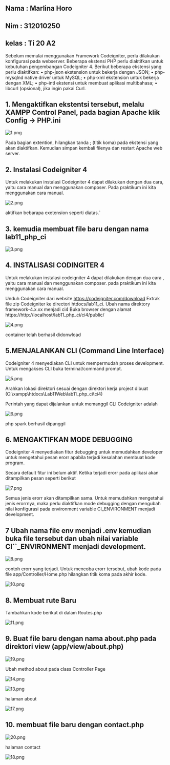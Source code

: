 ## Nama     : Marlina Horo
## Nim      : 312010250
## kelas    : Ti 20 A2

Sebelum memulai menggunakan Framework Codeigniter, perlu dilakukan konfigurasi pada webserver. Beberapa ekstensi PHP perlu diaktifkan untuk kebutuhan pengembangan Codeigniter 4. Berikut beberapa ekstensi yang perlu diaktifkan: • php-json ekstension untuk bekerja dengan JSON; • php-mysqlnd native driver untuk MySQL; • php-xml ekstension untuk bekerja dengan XML; • php-intl ekstensi untuk membuat aplikasi multibahasa; • libcurl (opsional), jika ingin pakai Curl.

## 1. Mengaktifkan ekstentsi tersebut, melalu XAMPP Control Panel, pada bagian Apache klik Config -> PHP.ini

![1.png](ci4/public/img/1.png)

Pada bagian extention, hilangkan tanda ; (titik koma) pada ekstensi yang akan diaktifkan. Kemudian simpan kembali filenya dan restart Apache web server.

## 2. Instalasi Codeigniter 4

Untuk melakukan instalasi Codeigniter 4 dapat dilakukan dengan dua cara, yaitu cara manual dan menggunakan composer. Pada praktikum ini kita menggunakan cara manual.

![2.png](ci4/public/img/2.png)

aktifkan bebarapa exetension seperti diatas.`

## 3. kemudia membuat file baru dengan nama lab11_php_ci

![3.png](ci4/public/img/3.png)

## 4. INSTALISASI CODINGITER 4

Untuk melakukan instalasi codeigniter 4 dapat dilakukan dengan dua cara , yaitu cara manual dan menggunakan composer. pada praktikum ini kita menggunakan cara manual.

Unduh Codeigniter dari website https://codeigniter.com/download Extrak file zip Codeigniter ke directori htdocs/lab11_ci. Ubah nama direktory framework-4.x.xx menjadi ci4 Buka browser dengan alamat
https://http://localhost/lab11_php_ci/ci4/public/

![4.png](ci4/public/img/4.png)

container telah berhasil didonwload

## 5.MENJALANKAN CLI (Command Line Interface)

Codeigniter 4 menyediakan CLI untuk mempermudah proses development. Untuk mengakses CLI buka terminal/command prompt.


![5.png](ci4/public/img/5.png)

Arahkan lokasi direktori sesuai dengan direktori kerja project dibuat (C:\xampp\htdocs\Lab11Web\lab11_php_ci\ci4)

Perintah yang dapat dijalankan untuk memanggil CLI Codeigniter adalah

![6.png](ci4/public/img/6.png)

php spark berhasil dipanggil


## 6. MENGAKTIFKAN MODE DEBUGGING

Codeigniter 4 menyediakan fitur debugging untuk memudahkan developer untuk mengetahui pesan erorr apabila terjadi kesalahan membuat kode program.

Secara default fitur ini belum aktif. Ketika terjadi erorr pada aplikasi akan ditampilkan pesan seperti berikut

![7.png](ci4/public/img/7.png)

Semua jenis erorr akan ditampilkan sama. Untuk memudahkan mengetahui jenis erorrnya, maka perlu diaktifkan mode debugging dengan mengubah nilai konfigurasi pada environment variable CI_ENVIRONMENT menjadi development.

## 7 Ubah nama file env menjadi .env kemudian buka file tersebut dan ubah nilai variable CI``_ENVIRONMENT menjadi development.

![8.png](ci4/public/img/8.png)



contoh erorr yang terjadi. Untuk mencoba erorr tersebut, ubah kode pada file app/Controller/Home.php hilangkan titik koma pada akhir kode.

![10.png](ci4/public/img/10.png)


## 8. Membuat rute Baru

Tambahkan kode berikut di dalam Routes.php


![11.png](ci4/public/img/11.png)

## 9. Buat file baru dengan nama about.php pada direktori view (app/view/about.php)

![19.png](ci4/public/img/19.png)

Ubah method about pada class Controller Page

![14.png](ci4/public/img/14.png)

![13.png](ci4/public/img/13.png)

halaman about

![17.png](ci4/public/img/17.png)

## 10. membuat file baru dengan contact.php

![20.png](ci4/public/img/20.png)


halaman contact 

![18.png](ci4/public/img/18.png)

